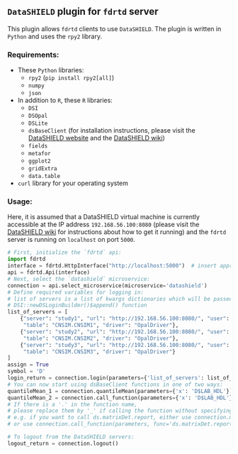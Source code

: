## `DataSHIELD` plugin for `fdrtd` server

This plugin allows `fdrtd` clients to use `DataSHIELD`.
The plugin is written in `Python` and uses the `rpy2` library.


### Requirements:
- These `Python` libraries:
  - `rpy2` (`pip install rpy2[all]`)
  - `numpy`
  - `json`
- In addition to `R`, these `R` libraries:
  - `DSI`
  - `DSOpal`
  - `DSLite`
  - `dsBaseClient` (for installation instructions, please visit the [DataSHIELD website](https://www.datashield.org/) and the [DataSHIELD wiki](https://data2knowledge.atlassian.net/wiki/spaces/DSDEV/overview))
  - `fields`
  - `metafor`
  - `ggplot2`
  - `gridExtra`
  - `data.table`
- `curl` library for your operating system

### Usage:
Here, it is assumed that a DataSHIELD virtual machine is currently accessible at the IP address `192.168.56.100:8080` (please visit the [DataSHIELD wiki](https://data2knowledge.atlassian.net/wiki/spaces/DSDEV/overview) for instructions about how to get it running) and the `fdrtd` server is running on `localhost` on port `5000`.

```Python
# First, initialize the `fdrtd` api:
import fdrtd
interface = fdrtd.HttpInterface("http://localhost:5000")  # insert appropriate server url here
api = fdrtd.Api(interface)
# Next, select the `datashield` microservice:
connection = api.select_microservice(microservice='datashield')
# Define required variables for logging in:
# list of servers is a list of kwargs dictionaries which will be passed on to the 
# DSI::newDSLoginBuilder()$append() function
list_of_servers = [
    {"server": "study1", "url": "http://192.168.56.100:8080/", "user": "administrator", "password": "datashield_test&",
     "table": "CNSIM.CNSIM1", "driver": "OpalDriver"},
    {"server": "study2", "url": "http://192.168.56.100:8080/", "user": "administrator", "password": "datashield_test&",
     "table": "CNSIM.CNSIM2", "driver": "OpalDriver"},
    {"server": "study3", "url": "http://192.168.56.100:8080/", "user": "administrator", "password": "datashield_test&",
     "table": "CNSIM.CNSIM3", "driver": "OpalDriver"}
]
assign = True
symbol = 'D'
login_return = connection.login(parameters={'list_of_servers': list_of_servers, 'assign': assign, 'symbol': symbol})
# You can now start using dsBaseClient functions in one of two ways:
quantileMean_1 = connection.quantileMean(parameters={'x': 'D$LAB_HDL'})
quantileMean_2 = connection.call_function(parameters={'x': 'D$LAB_HDL'}, func='ds.quantileMean')
# If there is a '.' in the function name, 
# please replace them by '_' if calling the function without specifying the 'func' argument
# e.g. if you want to call ds.matrixDet.report, either use connection.matrixDet_report(parameters)
# or use connection.call_function(parameters, func='ds.matrixDet.report')

# To logout from the DataSHIELD servers:
logout_return = connection.logout()
```